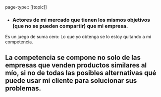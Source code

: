 page-type:: [[topic]]
- ### Actores de mi mercado que tienen los mismos objetivos (que no se pueden compartir) que mi empresa.

Es un juego de suma cero: Lo que yo obtenga se lo estoy quitando a mi competencia.

La competencia se compone no solo de las empresas que venden productos similares al mío, si no de todas las posibles alternativas qué puede usar mi cliente para solucionar sus problemas.
  - 


